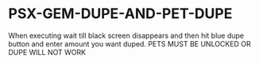 # PSX-GEM-DUPE-AND-PET-DUPE
When executing wait till black screen
disappears and then hit blue dupe button and
enter amount you want duped.
PETS MUST BE UNLOCKED OR DUPE WILL NOT WORK
